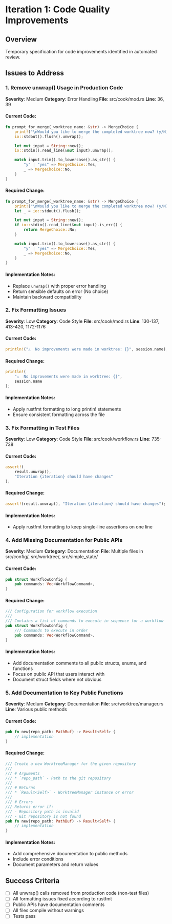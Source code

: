 # Iteration 1: Code Quality Improvements

## Overview
Temporary specification for code improvements identified in automated review.

## Issues to Address

### 1. Remove unwrap() Usage in Production Code
**Severity**: Medium
**Category**: Error Handling
**File**: src/cook/mod.rs
**Line**: 36, 39

#### Current Code:
```rust
fn prompt_for_merge(_worktree_name: &str) -> MergeChoice {
    print!("\nWould you like to merge the completed worktree now? (y/N): ");
    io::stdout().flush().unwrap();

    let mut input = String::new();
    io::stdin().read_line(&mut input).unwrap();

    match input.trim().to_lowercase().as_str() {
        "y" | "yes" => MergeChoice::Yes,
        _ => MergeChoice::No,
    }
}
```

#### Required Change:
```rust
fn prompt_for_merge(_worktree_name: &str) -> MergeChoice {
    print!("\nWould you like to merge the completed worktree now? (y/N): ");
    let _ = io::stdout().flush();

    let mut input = String::new();
    if io::stdin().read_line(&mut input).is_err() {
        return MergeChoice::No;
    }

    match input.trim().to_lowercase().as_str() {
        "y" | "yes" => MergeChoice::Yes,
        _ => MergeChoice::No,
    }
}
```

#### Implementation Notes:
- Replace `unwrap()` with proper error handling
- Return sensible defaults on error (No choice)
- Maintain backward compatibility

### 2. Fix Formatting Issues
**Severity**: Low
**Category**: Code Style
**File**: src/cook/mod.rs
**Line**: 130-137, 413-420, 1172-1176

#### Current Code:
```rust
println!("⚠️  No improvements were made in worktree: {}", session.name);
```

#### Required Change:
```rust
println!(
    "⚠️  No improvements were made in worktree: {}",
    session.name
);
```

#### Implementation Notes:
- Apply rustfmt formatting to long println! statements
- Ensure consistent formatting across the file

### 3. Fix Formatting in Test Files
**Severity**: Low
**Category**: Code Style
**File**: src/cook/workflow.rs
**Line**: 735-738

#### Current Code:
```rust
assert!(
    result.unwrap(),
    "Iteration {iteration} should have changes"
);
```

#### Required Change:
```rust
assert!(result.unwrap(), "Iteration {iteration} should have changes");
```

#### Implementation Notes:
- Apply rustfmt formatting to keep single-line assertions on one line

### 4. Add Missing Documentation for Public APIs
**Severity**: Medium
**Category**: Documentation
**File**: Multiple files in src/config/, src/worktree/, src/simple_state/

#### Current Code:
```rust
pub struct WorkflowConfig {
    pub commands: Vec<WorkflowCommand>,
}
```

#### Required Change:
```rust
/// Configuration for workflow execution
/// 
/// Contains a list of commands to execute in sequence for a workflow
pub struct WorkflowConfig {
    /// Commands to execute in order
    pub commands: Vec<WorkflowCommand>,
}
```

#### Implementation Notes:
- Add documentation comments to all public structs, enums, and functions
- Focus on public API that users interact with
- Document struct fields where not obvious

### 5. Add Documentation to Key Public Functions
**Severity**: Medium
**Category**: Documentation
**File**: src/worktree/manager.rs
**Line**: Various public methods

#### Current Code:
```rust
pub fn new(repo_path: PathBuf) -> Result<Self> {
    // implementation
}
```

#### Required Change:
```rust
/// Create a new WorktreeManager for the given repository
///
/// # Arguments
/// * `repo_path` - Path to the git repository
///
/// # Returns
/// * `Result<Self>` - WorktreeManager instance or error
///
/// # Errors
/// Returns error if:
/// - Repository path is invalid
/// - Git repository is not found
pub fn new(repo_path: PathBuf) -> Result<Self> {
    // implementation
}
```

#### Implementation Notes:
- Add comprehensive documentation to public methods
- Include error conditions
- Document parameters and return values

## Success Criteria
- [ ] All unwrap() calls removed from production code (non-test files)
- [ ] All formatting issues fixed according to rustfmt
- [ ] Public APIs have documentation comments
- [ ] All files compile without warnings
- [ ] Tests pass